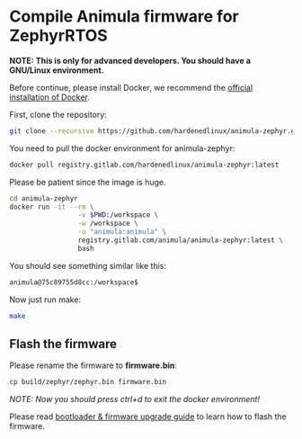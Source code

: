 # Compile Animula firmware for ZephyrRTOS

**NOTE: This is only for advanced developers. You should have a GNU/Linux environment.**

Before continue, please install Docker, we recommend the [official installation of Docker](https://docs.docker.com/get-docker/).

First, clone the repository:
```bash
git clone --recursive https://github.com/hardenedlinux/animula-zephyr.git
```

You need to pull the docker environment for animula-zephyr:
```bash
docker pull registry.gitlab.com/hardenedlinux/animula-zephyr:latest
```
Please be patient since the image is huge.
```bash
cd animula-zephyr
docker run -it --rm \
                 -v $PWD:/workspace \
                 -w /workspace \
                 -u "animula:animula" \
                 registry.gitlab.com/animula/animula-zephyr:latest \
                 bash
```
You should see something similar like this:

```bash
animula@75c89755d8cc:/workspace$
```
Now just run make:
```bash
make
```

## Flash the firmware

Please rename the firmware to **firmware.bin**:
```bash
cp build/zephyr/zephyr.bin firmware.bin
```
*NOTE: Now you should press ctrl+d to exit the docker environment!*

Please read [bootloader & firmware upgrade guide](alonzo_firmware_upgrade.md) to learn how to flash the firmware.

